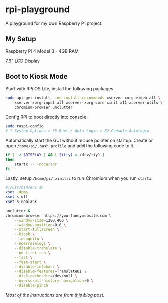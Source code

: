 # rpi-playground

A playground for my own Raspberry Pi project.

## My Setup

Raspberry Pi 4 Model B - 4GB RAM

[7.9" LCD Display](https://www.waveshare.com/7.9inch-hdmi-lcd.htm)

## Boot to Kiosk Mode

Start with RPi OS Lite, install the following packages.

```bash
sudo apt-get install --no-install-recommends xserver-xorg-video-all \
    xserver-xorg-input-all xserver-xorg-core xinit x11-xserver-utils \
    chromium-browser unclutter
```

Config RPi to boot directly into console.

```bash
sudo raspi-config
# 1 System Options > S5 Boot / Auto Login > B2 Console Autologin
```

Automatically start the GUI without mouse pointer on startup. Create or open
`/home/pi/.bash_profile` and add the following code to it.

<!-- bash_profile_start -->
```bash
if [ -z $DISPLAY ] && [ $(tty) = /dev/tty1 ]
then
    startx -- -nocursor
fi
```
<!-- bash_profile_end -->

Lastly, setup `/home/pi/.xinitrc` to run Chromium when you run `startx`.

<!-- xinitrc_start -->
```bash
#!/usr/bin/env sh
xset -dpms
xset s off
xset s noblank

unclutter &
chromium-browser https://yourfancywebsite.com \
    --window-size=1280,400 \
    --window-position=0,0 \
    --start-fullscreen \
    --kiosk \
    --incognito \
    --noerrdialogs \
    --disable-translate \
    --no-first-run \
    --fast \
    --fast-start \
    --disable-infobars \
    --disable-features=TranslateUI \
    --disk-cache-dir=/dev/null \
    --overscroll-history-navigation=0 \
    --disable-pinch
```
<!-- xinitrc_end -->

*Most of the instructions are from
[this](https://blog.r0b.io/post/minimal-rpi-kiosk/) blog post.*
